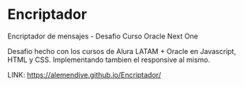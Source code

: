 # Encriptador
Encriptador de mensajes - Desafio Curso Oracle Next One

Desafio hecho con los cursos de Alura LATAM + Oracle en Javascript, HTML y CSS.
Implementando tambien el responsive al mismo.

LINK: https://alemendive.github.io/Encriptador/
